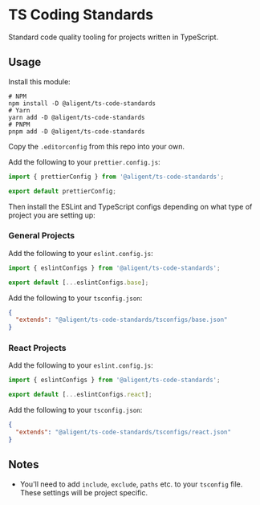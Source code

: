 # TS Coding Standards

Standard code quality tooling for projects written in TypeScript.

## Usage

Install this module:

    # NPM
    npm install -D @aligent/ts-code-standards
    # Yarn
    yarn add -D @aligent/ts-code-standards
    # PNPM
    pnpm add -D @aligent/ts-code-standards

Copy the `.editorconfig` from this repo into your own.

Add the following to your `prettier.config.js`:

```javascript
import { prettierConfig } from '@aligent/ts-code-standards';

export default prettierConfig;
```

Then install the ESLint and TypeScript configs depending on what type of project you are setting up:

### General Projects

Add the following to your `eslint.config.js`:

```javascript
import { eslintConfigs } from '@aligent/ts-code-standards';

export default [...eslintConfigs.base];
```

Add the following to your `tsconfig.json`:

```json
{
  "extends": "@aligent/ts-code-standards/tsconfigs/base.json"
}
```

### React Projects

Add the following to your `eslint.config.js`:

```javascript
import { eslintConfigs } from '@aligent/ts-code-standards';

export default [...eslintConfigs.react];
```

Add the following to your `tsconfig.json`:

```json
{
  "extends": "@aligent/ts-code-standards/tsconfigs/react.json"
}
```

## Notes

- You'll need to add `include`, `exclude`, `paths` etc. to your `tsconfig` file. These settings will
  be project specific.
